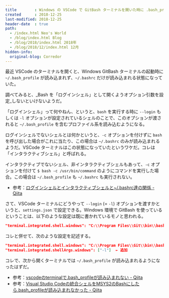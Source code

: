 ```yaml
---
title        : Windows の VSCode で GitBash ターミナルを開いた時に .bash_profile が読み込まれない
created      : 2018-12-25
last-modified: 2018-12-25
header-date  : true
path:
  - /index.html Neo's World
  - /blog/index.html Blog
  - /blog/2018/index.html 2018年
  - /blog/2018/12/index.html 12月
hidden-info:
  original-blog: Corredor
---
```


最近 VSCode のターミナルを開くと、Windows GitBash ターミナルの起動時に `~/.bash_profile` が読み込まれず、`~/.bashrc` だけが読み込まれる状態になっていた。

調べてみると、_Bash を「ログインシェル」として開くようオプション引数を設定_しないといけないようだ。

「ログインシェル」って何やねん、というと、`bash` を実行する時に `--login` もしくは `-l` オプションが設定されているシェルのことで、このオプションが渡されると `~/.bash_profile` を含むプロファイル系を読み込むようになる。

ログインシェルでないシェルとは何かというと、`-c` オプションを付けずに `bash` を呼び出した場合がこれに当たり、この場合は `~/.bashrc` のみが読み込まれるようだ。VSCode ターミナルはこの状態になっていたというワケだ。コレは「インタラクティブシェル」と呼ばれる。

インタラクティブでないシェル、非インタラクティブシェルもあって、`-c` オプションを付けて `$ bash -c /usr/bin/command` のようにコマンドを実行した場合。この場合は `~/.bash_profile` も `~/.bashrc` も実行されない。

- 参考：[ログインシェルとインタラクティブシェルと~/.bashrc達の関係 - Qiita](https://qiita.com/incep/items/7e5760de0c2c748296aa)

さて、VSCode ターミナルにどうやって `--login` (= `-l`) オプションを渡すかというと、`settings.json` で設定できる。Windows 環境で GitBash を使っているということは、以下のような設定は既に書かれているモノと思われる。

```json
"terminal.integrated.shell.windows": "C:\\Program Files\\Git\\bin\\bash.exe"
```

コレと併せて、次のような設定を記述する。

```json
"terminal.integrated.shell.windows": "C:\\Program Files\\Git\\bin\\bash.exe",
"terminal.integrated.shellArgs.windows": ["-l"]  ← 追加
```

コレで、次から開くターミナルでは `~/.bash_profile` が読み込まれるようになったはずだ。

- 参考：[vscodeのterminalで.bash_profileが読み込まれない - Qiita](https://qiita.com/hikaruworld@github/items/bbe7718874bf1fa9e940)
- 参考：[Visual Studio Codeの統合シェルをMSYS2のBashにしたら.bash_profileが読み込まれなかった - Qiita](https://qiita.com/catfist/items/ea925fb9e0ba5c0ba9f3)
